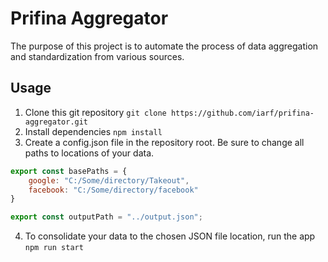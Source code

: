 # Prifina Aggregator

The purpose of this project is to automate the process of data aggregation and standardization from various sources.


## Usage
1. Clone this git repository `git clone https://github.com/iarf/prifina-aggregator.git`
2. Install dependencies `npm install`
3. Create a config.json file in the repository root. Be sure to change all paths to locations of your data.
```js
export const basePaths = {
	google: "C:/Some/directory/Takeout",
	facebook: "C:/Some/directory/facebook"
}

export const outputPath = "../output.json";
```
4. To consolidate your data to the chosen JSON file location, run the app `npm run start`
